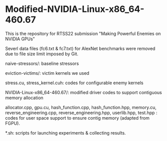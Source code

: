 # Modified-NVIDIA-Linux-x86_64-460.67

This is the repository for RTSS22 submission "Making Powerful Enemies on NVIDIA GPUs"

Severl data files (fc6.txt & fc7.txt) for AlexNet benchmarks were removed due to file size limit imposed by Git.

naive-stressors/: baseline stressors

eviction-victims/: victim kernels we used

stress.cu, stress_kernel.cuh: codes for configurable enemy kernels

NVIDIA-Linux-x86_64-460.67/: modified driver codes to support contiguous memory allocation

allocator.cpp, gpu.cu, hash_function.cpp, hash_function.hpp, memory.cu, 
reverse_engineering.cpp, reverse_engineering.hpp, userlib.hpp, test.hpp : codes for user space support to ensure contig memory (adapted from FGPU).

*.sh: scripts for launching experiments & collecting results.
